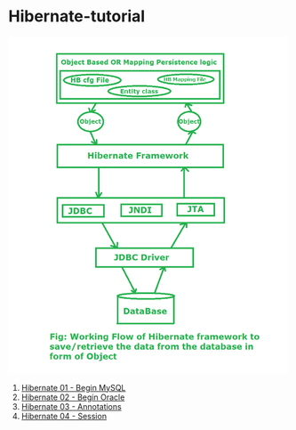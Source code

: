 # Hibernate-tutorial

![](images/hibernate_architecture.png)

01. [Hibernate 01 - Begin MySQL](./01-begin-mysql/src/main/java/com/github/truongbb/mainrun/MainRun.java)
02. [Hibernate 02 - Begin Oracle](./02-begin-oracle/src/main/java/com/github/truongbb/run/MainRun.java)
03. [Hibernate 03 - Annotations](./03-annotation/src/main/java/com/github/truongbb/mainrun/MainRun.java)
04. [Hibernate 04 - Session](./04-session/README.md)
